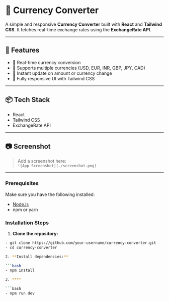 # 💱 Currency Converter

A simple and responsive **Currency Converter** built with **React** and **Tailwind CSS**. It fetches real-time exchange rates using the **ExchangeRate API**.

---

## 🚀 Features

- 🔁 Real-time currency conversion
- 💸 Supports multiple currencies (USD, EUR, INR, GBP, JPY, CAD)
- 🔄 Instant update on amount or currency change
- 📱 Fully responsive UI with Tailwind CSS

---

## 📦 Tech Stack

- React
- Tailwind CSS
- ExchangeRate API

---

## 📷 Screenshot

> Add a screenshot here:  
> `![App Screenshot](./screenshot.png)`

---

### Prerequisites

Make sure you have the following installed:

- [Node.js](https://nodejs.org/)
- npm or yarn

### Installation Steps

1. **Clone the repository:**

````bash
- git clone https://github.com/your-username/currency-converter.git
- cd currency-converter

2. **Install dependencies:**

```bash
- npm install

3. ****

```bash
- npm run dev
````
